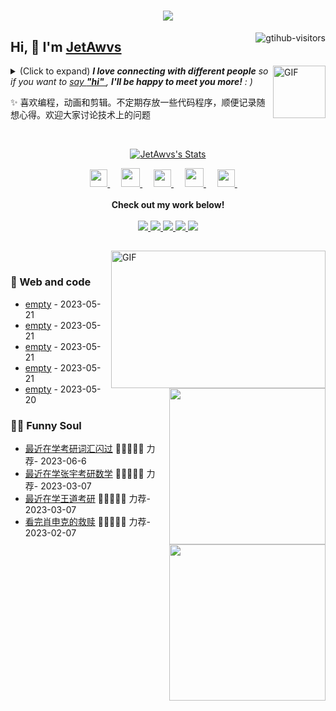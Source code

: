 <h1 align="center"> <a href="https://blog.csdn.net/Inosuke_?spm=1000.2115.3001.5343"> <img src="https://readme-typing-svg.herokuapp.com/?lines=console.log(%22Hello%2C%20World!%22);祝您今天愉快!&center=true&size=27"> </a> </h1>
<a href="https://blog.csdn.net/Inosuke_?spm=1000.2115.3001.5343">
    <img align="right" src="https://komarev.com/ghpvc/?username=JetAwvs&label=Visitors&color=red&style=flat&logo=github" alt="gtihub-visitors" />
</a>
 
## Hi, 👋  I'm <a href="https://blog.csdn.net/Inosuke_?spm=1000.2115.3001.5343">JetAwvs</a>
 
<img align="right" alt="GIF" src="https://media.giphy.com/media/LnQjpWaON8nhr21vNW/giphy.gif" width="84" title="Say HI"> <details><summary>(Click to expand) <em><b>I love connecting with different people</b> so if you want to <a href="个人小站" >say <b>"hi" </b></a>, <b>I'll be happy to meet you more!</b> : )</em></summary>
 
<!--my introduction start-->
    
- 🔭 empty
- 🌱 empty
- 🤔 Only two things make me moved. 
  1. empty
  2. empty
- ❤️ I like eating 🍉, raising 🐓, playing 🏓, sleeping in 🛌 and 📺 [ACGN]
- 💬 Be free to ask me about anything [here]([https://github.com/JetAwvs/JetAwvs/issues](https://github.com/issues)).
 
---
</details>
  
  ✨ 喜欢编程，动画和剪辑。不定期存放一些代码程序，顺便记录随想心得。欢迎大家讨论技术上的问题
 
 
<!--my introduction end -->
 
<br>
 
<p align="center">
  <a href="[https://github.com/JetAwvs](https://github.com/JetAwvs)" class="rich-diff-level-one">
    <img src="https://github-readme-stats.vercel.app/api?username=JetAwvs&title_color=333&text_color=777" alt="JetAwvs's Stats" >
    <!-- &hide=issues
    <img src="https://github-readme-stats.vercel.app/api?username=JetAwvs&hide=issues&title_color=333&text_color=777" alt="JetAwvs's Stats" >
    -->
  </a>
</p>
 
<p align="center">
  <a href= "[https://i.postimg.cc/ZYxh250X/ddddd.jpg](https://i.postimg.cc/bvgQ4bcs/21e4eea917378497ee39c7f6a596439.jpg)" target="_blank" alt="WeChat" title="WeChat">
    <img src="https://img.icons8.com/ios-filled/50/000000/weixing.png" width="28px"/>
  </a>
  &emsp;
 
  <a href="https://space.bilibili.com/378401580?spm_id_from=333.337.0.0" target="_blank" alt="Bilibili" title="Bilibili">
    <img src="https://user-images.githubusercontent.com/29084184/166415345-91925d37-c66f-448f-8d75-c8355fe0b692.png" width="30px"/>
  </a>
  &emsp;
  <a href= "https://github.com/JetAwvs" target="_blank" alt="Instagram" title="Instagram">
    <img src="https://voup.cn/wp-content/uploads/2023/06/icons8-log-cabin-32.png" width="28px"/>
  </a>
  &emsp;
      <a href="https://blog.csdn.net/Inosuke_?spm=1000.2115.3001.5343" target="_blank" alt="CSDN" title="CSDN">
    <img src="https://img.icons8.com/material/48/000000/csdn.png" width="30px"/>
  </a>
  &emsp;
     <a href="https://www.zhihu.com/people/xiaohubro" target="_blank" alt="Zhihu" title="Zhihu">
    <img src="https://img.icons8.com/material-two-tone/50/000000/zhihu.png" width="28px"/>
  </a>
  &emsp;
  <br><br>
  <strong>Check out my work below!</strong>
  <br><br>
  <a href="https://github.com/JetAwvs">
    <img src="https://badges.strrl.dev/visits/JetAwvs/JetAwvs?style=flat-square&color=black&logo=github">
  </a>
  <a href="https://github.com/JetAwvs">
    <img src="https://badges.strrl.dev/years/JetAwvs?style=flat-square&color=black&logo=github">
  </a>
  <a href="https://github.com/JetAwvs?tab=repositories">
    <img src="https://badges.strrl.dev/repos/JetAwvs?style=flat-square&color=black&logo=github">
  </a>
  <a href="https://gist.github.com/JetAwvs">
    <img src="https://badges.strrl.dev/gists/JetAwvs?style=flat-square&color=black&logo=github">
  </a>
  <a href="https://github.com/JetAwvs">
    <img src="https://badges.strrl.dev/commits/monthly/JetAwvs?style=flat-square&color=black&logo=github">
  </a>
</p>
 
<h2></h2>
 
<img align="right" alt="GIF" src="OctoCharmve/code.gif" width="343" height="220" title="Do what you like, and do it best!"> &nbsp;&nbsp;&nbsp;&nbsp;
 
### 🧠 Web and code
 
<img align="right" width="250" src="https://cdn.jsdelivr.net/gh/sun0225SUN/sun0225SUN/assets/images/hi.gif" />
 
<!-- START_SECTION:brain -->
* <a href='https://blog.csdn.net/Inosuke_?spm=1000.2115.3001.5343' target='_blank'>empty</a> - 2023-05-21
* <a href='https://blog.csdn.net/Inosuke_?spm=1000.2115.3001.5343' target='_blank'>empty</a> - 2023-05-21
* <a href='https://blog.csdn.net/Inosuke_?spm=1000.2115.3001.5343' target='_blank'>empty</a> - 2023-05-21
* <a href='https://blog.csdn.net/Inosuke_?spm=1000.2115.3001.5343' target='_blank'>empty</a> - 2023-05-21
* <a href='https://blog.csdn.net/Inosuke_?spm=1000.2115.3001.5343' target='_blank'>empty</a> - 2023-05-20
<!-- END_SECTION:brain -->
 
</td></tr>
 
<tr><td>
 
### 🤾‍♂️ Funny Soul
 
<img align="right" width="250" src="https://cdn.jsdelivr.net/gh/sun0225SUN/sun0225SUN/assets/images/hi.gif" />
 
<!-- START_SECTION:douban -->
* <a href='https://www.bing.com/search?q=%E8%80%83%E7%A0%94%E8%AF%8D%E6%B1%87%E9%97%AA%E8%BF%87' target='_blank'>最近在学考研词汇闪过</a> 🌟🌟🌟🌟🌟 力荐- 2023-06-6
* <a href='https://www.bing.com/search?q=%E5%BC%A0%E5%AE%87%E8%80%83%E7%A0%94%E6%95%B0%E5%AD%A6&qs=n&form=QBRE&sp=-1&lq=0&pq=%E5%BC%A0%E5%AE%87%E8%80%83%E7%A0%94%E6%95%B0%E5%AD%A6&sc=10-6&sk=&cvid=69AADEED0BDA40CEAEA6681A39320017&ghsh=0&ghacc=0&ghpl=' target='_blank'>最近在学张宇考研数学</a> 🌟🌟🌟🌟🌟 力荐- 2023-03-07
* <a href='https://search.bilibili.com/all?keyword=%E7%8E%8B%E9%81%93%E8%80%83%E7%A0%94' target='_blank'>最近在学王道考研</a> 🌟🌟🌟🌟🌟 力荐- 2023-03-07
* <a href='http://movie.douban.com/subject/1292052/' target='_blank'>看完肖申克的救赎</a> 🌟🌟🌟🌟🌟 力荐- 2023-02-07
 
 
<!-- END_SECTION:douban -->
 
</td></tr>
 
<tr><td>
